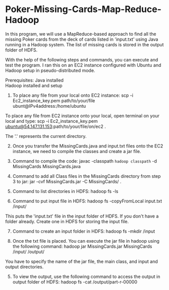 # Poker-Missing-Cards-Map-Reduce-Hadoop
In this program, we will use a MapReduce-based approach to find all the missing Poker cards from the deck of cards listed in 'input.txt' using Java running in a Hadoop system. The list of missing cards is stored in the output folder of HDFS.

With the help of the following steps and commands, you can execute and test the program. I ran this on an EC2 instance configured with Ubuntu and Hadoop setup in pseudo-distributed mode. 

Prerequisites: 
	Java installed	
	Hadoop installed and setup

1) To place any file from your local onto EC2 instance: 
scp -i Ec2_instance_key.pem path/to/your/file ubunt@IPv4address:/home/ubuntu

To place any file from EC2 instance onto your local, open terminal on your local and type:
scp -i Ec2_instance_key.pem ubuntu@54.147.131.153:path/to/your/file/on/ec2 .

The '.' represents the current directory. 

2) Once you transfer the MissingCards.java and input.txt files onto the EC2 instance, we need to compile the classes and create a jar file. 

3) Command to compile the code:
javac -classpath `hadoop classpath` -d MissingCards MissingCards.java

4) Command to add all Class files in the MissingCards directory from step 3 to jar:
jar -cvf MissingCards.jar -C MissingCards/ .

5) Command to list directories in HDFS: hadoop fs -ls

6) Command to put input file in HDFS: hadoop fs -copyFromLocal input.txt /input/

This puts the 'input.txt' file in the input folder of HDFS. If you don't have a folder already. Create one in HDFS for storing the input file.

7) Command to create an input folder in HDFS: hadoop fs -mkdir /input

8) Once the txt file is placed. You can execute the jar file in hadoop using the following command:
hadoop jar MissingCards.jar MissingCards /input/ /output/

You have to specify the name of the jar file, the main class, and input and output directories.

5) To view the output, use the following command to access the output in output folder of HDFS:
hadoop fs -cat /output/part-r-00000
